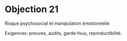 # Objection 21
Risque psychosocial et manipulation émotionnelle

Exigences: preuves, audits, garde‑fous, reproductibilité.
